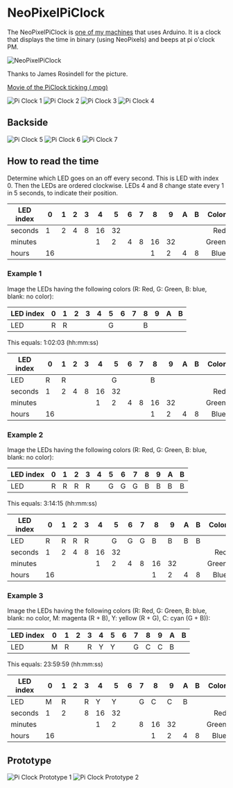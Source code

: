# NeoPixelPiClock

The NeoPixelPiClock is [one of my machines](https://github.com/richelbilderbeek/Machines) that uses Arduino.
It is a clock that displays the time in binary (using NeoPixels) and beeps at pi o'clock PM.

![NeoPixelPiClock](PiClocks.jpg)

Thanks to James Rosindell for the picture.

[Movie of the PiClock ticking (.mpg) ](PiClock.mpg)

![Pi Clock 1](PiClockFront1.jpg)
![Pi Clock 2](PiClockFront2.jpg)
![Pi Clock 3](PiClockFront3.jpg)
![Pi Clock 4](PiClockFront4.jpg)

## Backside

![Pi Clock 5](PiClock5.jpg)
![Pi Clock 6](PiClock6.jpg)
![Pi Clock 7](PiClock7.jpg)

## How to read the time

Determine which LED goes on an off every second. This is LED with index 0. Then the LEDs are ordered clockwise. LEDs 4 and 8 change state every 1 in 5 seconds, to indicate their position.

| LED index |  0 | 1 | 2 | 3 | 4  | 5  | 6 | 7 | 8  | 9  | A | B | Color |
|-----------|----|---|---|---|----|----|---|---|----|----|---|---|------:|
| seconds   |  1 | 2 | 4 | 8 | 16 | 32 |   |   |    |    |   |   | Red   |
| minutes   |    |   |   |   | 1  | 2  | 4 | 8 | 16 | 32 |   |   | Green |
| hours     | 16 |   |   |   |    |    |   |   | 1  | 2  | 4 | 8 | Blue  |

### Example 1

Image the LEDs having the following colors (R: Red, G: Green, B: blue, blank: no color):

| LED index |  0 | 1 | 2 | 3 | 4  | 5  | 6 | 7 | 8  | 9  | A | B |
|-----------|----|---|---|---|----|----|---|---|----|----|---|---|
| LED       |  R | R |   |   |    | G  |   |   | B  |    |   |   |

This equals: 1:02:03 (hh:mm:ss)

| LED index |  0 | 1 | 2 | 3 | 4  | 5  | 6 | 7 | 8  | 9  | A | B | Color |
|-----------|----|---|---|---|----|----|---|---|----|----|---|---|------:|
| LED       |  R | R |   |   |    | G  |   |   | B  |    |   |   |
| seconds   |  1 | 2 | 4 | 8 | 16 | 32 |   |   |    |    |   |   | Red   |
| minutes   |    |   |   |   | 1  | 2  | 4 | 8 | 16 | 32 |   |   | Green |
| hours     | 16 |   |   |   |    |    |   |   | 1  | 2  | 4 | 8 | Blue  |


### Example 2

Image the LEDs having the following colors (R: Red, G: Green, B: blue, blank: no color):

| LED index |  0 | 1 | 2 | 3 | 4  | 5  | 6 | 7 | 8  | 9  | A | B |
|-----------|----|---|---|---|----|----|---|---|----|----|---|---|
| LED       |  R | R | R | R |    | G  | G | G | B  | B  | B | B |

This equals: 3:14:15 (hh:mm:ss)

| LED index |  0 | 1 | 2 | 3 | 4  | 5  | 6 | 7 | 8  | 9  | A | B | Color |
|-----------|----|---|---|---|----|----|---|---|----|----|---|---|------:|
| LED       |  R | R | R | R |    | G  | G | G | B  | B  | B | B |       |
| seconds   |  1 | 2 | 4 | 8 | 16 | 32 |   |   |    |    |   |   | Red   |
| minutes   |    |   |   |   | 1  | 2  | 4 | 8 | 16 | 32 |   |   | Green |
| hours     | 16 |   |   |   |    |    |   |   | 1  | 2  | 4 | 8 | Blue  |

### Example 3

Image the LEDs having the following colors (R: Red, G: Green, B: blue, blank: no color, M: magenta (R + B), Y: yellow (R + G), C: cyan (G + B)):

| LED index |  0 | 1 | 2 | 3 | 4  | 5  | 6 | 7 | 8  | 9  | A | B |
|-----------|----|---|---|---|----|----|---|---|----|----|---|---|
| LED       |  M | R |   | R | Y  | Y  |   | G | C  | C  | B |   |

This equals: 23:59:59 (hh:mm:ss)

| LED index |  0 | 1 | 2 | 3 | 4  | 5  | 6 | 7 | 8  | 9  | A | B | Color |
|-----------|----|---|---|---|----|----|---|---|----|----|---|---|------:|
| LED       |  M | R |   | R | Y  | Y  |   | G | C  | C  | B |   |
| seconds   |  1 | 2 |   | 8 | 16 | 32 |   |   |    |    |   |   | Red   |
| minutes   |    |   |   |   | 1  | 2  |   | 8 | 16 | 32 |   |   | Green |
| hours     | 16 |   |   |   |    |    |   |   | 1  | 2  | 4 | 8 | Blue  |

## Prototype

![Pi Clock Prototype 1](PiClockPrototype1.jpg)
![Pi Clock Prototype 2](PiClockPrototype2.jpg)
